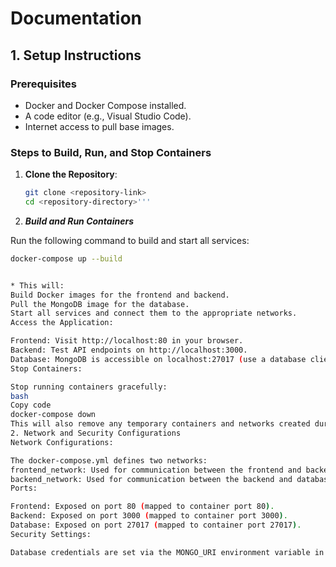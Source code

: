 # Documentation

## 1. Setup Instructions

### Prerequisites
- Docker and Docker Compose installed.
- A code editor (e.g., Visual Studio Code).
- Internet access to pull base images.

### Steps to Build, Run, and Stop Containers

1. **Clone the Repository**:
   ```bash
   git clone <repository-link>
   cd <repository-directory>'''
2. ***Build and Run Containers***

Run the following command to build and start all services:

```bash
docker-compose up --build


* This will:
Build Docker images for the frontend and backend.
Pull the MongoDB image for the database.
Start all services and connect them to the appropriate networks.
Access the Application:

Frontend: Visit http://localhost:80 in your browser.
Backend: Test API endpoints on http://localhost:3000.
Database: MongoDB is accessible on localhost:27017 (use a database client if needed).
Stop Containers:

Stop running containers gracefully:
bash
Copy code
docker-compose down
This will also remove any temporary containers and networks created during the session.
2. Network and Security Configurations
Network Configurations:

The docker-compose.yml defines two networks:
frontend_network: Used for communication between the frontend and backend.
backend_network: Used for communication between the backend and database.
Ports:

Frontend: Exposed on port 80 (mapped to container port 80).
Backend: Exposed on port 3000 (mapped to container port 3000).
Database: Exposed on port 27017 (mapped to container port 27017).
Security Settings:

Database credentials are set via the MONGO_URI environment variable in the backend service.
